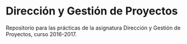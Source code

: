 # Dirección y Gestión de Proyectos
Repositorio para las prácticas de la asignatura Dirección y Gestión de Proyectos, curso 2016-2017.
